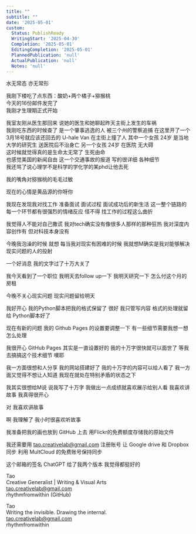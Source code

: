```yaml
---
title: ""
subtitle: ""
date: '2025-05-01'
custom:
  Status: PublishReady
  WritingStart: '2025-04-30'
  Completion: '2025-05-01'
  EditingCompletion: '2025-05-01'
  PlannedPublication: 'null'
  ActualPublication: 'null'
  Notes: 'null'
---  
```

水无常态 亦无常形  
  
我刚下楼吃了点东西：酸奶+两个橘子+猕猴桃  
今天的16份邮件发完了  
我刚才生理期正式开始  
  
我室友刚从医生那回来 说她的医生和她聊起昨天主街上发生的车祸  
我刚吃东西的时候查了 是一个肇事逃逸的人 被三个州的警察追捕 在这里开了一个3月18号就应该还回去的 U-hale Van 在主街上撞了人 其中一个女孩 24岁 是当地大学的研究生 送医院后不治身亡 另一个女孩 24岁 在医院 无大碍  
这时候就觉得真的是生命太无常了 生死由命  
也感觉美国的新闻自由 这一个交通事故的报道 写的很详细 各种细节  
我还骂了说心理学不是科学的学化学的某phd让他去死  
  
我的嘴角对猕猴桃的毛毛过敏  
  
现在的心情是黄品源的你呀你  
  
我现在发现我对找工作 准备面试 面试过程 面试成功后的新生活 这一整个链路的每一个环节都有很强烈的情绪反应 怪不得 找工作的过程这么曲折  
  
我觉得人不能对自己撒谎 我对tech确实没有像很多人那样的那种狂热 我对深度内容创作有 但对科技本身没有  
  
今晚我泡澡的时候 就想 每当我对现实有困难的时候 我就想M确实是我对能够解决现实问题的人的投射  
  
一个好消息 我的文字过了十万大关了  
  
我今天看到了一个职位 我明天去follow up一下 我明天研究一下 怎么付这个月的房租  
  
今晚不关心现实问题 现实问题留给明天  
  
我好开心 我的Python脚本把我的格式保留了 很好 我只管写内容 格式的处理就留给 Python脚本好了  
  
现在有新的问题 我的 Github Pages 的设置要调整一下 有一些细节需要我想一想怎么处理  
  
我很开心 GitHub Pages 其实是一直设置好的 我的十万字很快就可以面世了 等我去搞搞这个技术细节 噢耶  
  
我一方面很想和人分享 我的网站搭建好了 我的十万字的内容可以给人看了 我一方面又觉得不想让人知道 我现在就处在特别矛盾的状态之下  
  
我其实很想给M说 说我写了十万字  我做出一点成绩就喜欢展示给别人看 我喜欢讲故事 我真得很开心  
  
对 我喜欢讲故事  
  
啊 我理解了 我小时很喜欢听故事  
  
我准备把我的画也放到 GitHub 上去 用Flickr的免费额度存储我的原始文件  
  
我还需要用 tao.creativelab@gmail.com 注册账号 让 Google drive 和 Dropbox 同步 利用 MultCloud 的免费账号保持同步  
  
这个邮箱的签名 ChatGPT 给了我两个版本 我觉得都挺好的  
  
Tao  
Creative Generalist | Writing & Visual Arts  
tao.creativelab@gmail.com  
rhythmfromwithin (GitHub)  
  
Tao  
Writing the invisible. Drawing the internal.  
tao.creativelab@gmail.com  
rhythmfromwithin  
 

